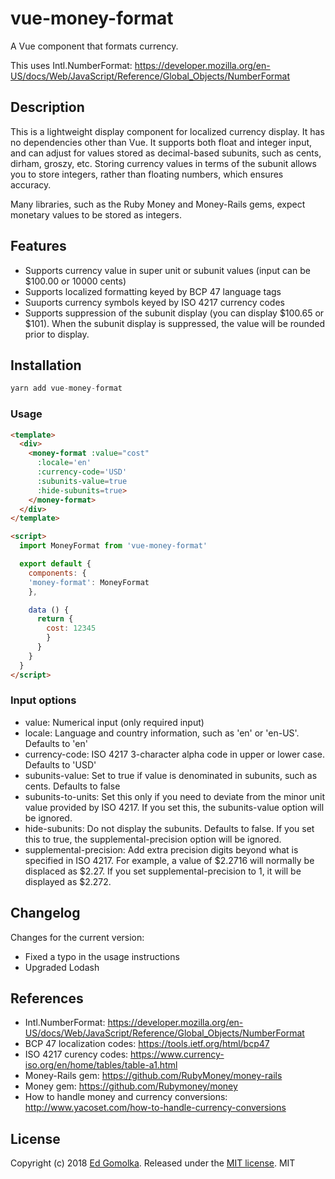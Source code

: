 # vue-money-format

A Vue component that formats currency.

This uses Intl.NumberFormat: 
https://developer.mozilla.org/en-US/docs/Web/JavaScript/Reference/Global_Objects/NumberFormat

## Description

This is a lightweight display component for localized currency display. It has no dependencies other than Vue. 
It supports both float and integer input, and can adjust for values stored as decimal-based subunits, such as cents, dirham, groszy, etc. 
Storing currency values in terms of the subunit allows you to store integers, rather than floating numbers, which ensures accuracy. 

Many libraries, such as the Ruby Money and Money-Rails gems, expect monetary values to be stored as integers.

## Features

- Supports currency value in super unit or subunit values (input can be $100.00 or 10000 cents)
- Supports localized formatting keyed by BCP 47 language tags
- Suuports currency symbols keyed by ISO 4217 currency codes
- Supports suppression of the subunit display (you can display $100.65 or $101). When the subunit display is suppressed, the value will be rounded prior to display.



## Installation

```js
yarn add vue-money-format
```

### Usage

```html
<template>
  <div>
    <money-format :value="cost" 
      :locale='en' 
      :currency-code='USD' 
      :subunits-value=true 
      :hide-subunits=true>
    </money-format>
  </div>
</template>

<script>
  import MoneyFormat from 'vue-money-format'

  export default {
    components: {
    'money-format': MoneyFormat
    },

    data () {
      return {
        cost: 12345
        }
      }
    }
  }
</script>
```

### Input options

- value: Numerical input (only required input)
- locale: Language and country information, such as 'en' or 'en-US'. Defaults to 'en'
- currency-code: ISO 4217 3-character alpha code in upper or lower case. Defaults to 'USD'
- subunits-value: Set to true if value is denominated in subunits, such as cents. Defaults to false
- subunits-to-units: Set this only if you need to deviate from the minor unit value provided by ISO 4217. If you set this, the subunits-value option will be ignored.
- hide-subunits: Do not display the subunits. Defaults to false. If you set this to true, the supplemental-precision option will be ignored.
- supplemental-precision: Add extra precision digits beyond what is specified in ISO 4217. For example, a value of $2.2716 will normally be displaced as $2.27. If you set supplemental-precision to 1, it will be displayed as $2.272.

## Changelog

Changes for the current version:

- Fixed a typo in the usage instructions
- Upgraded Lodash

## References

- Intl.NumberFormat: https://developer.mozilla.org/en-US/docs/Web/JavaScript/Reference/Global_Objects/NumberFormat
- BCP 47 localization codes: https://tools.ietf.org/html/bcp47
- ISO 4217 curency codes: https://www.currency-iso.org/en/home/tables/table-a1.html
- Money-Rails gem: https://github.com/RubyMoney/money-rails
- Money gem: https://github.com/Rubymoney/money
- How to handle money and currency conversions: http://www.yacoset.com/how-to-handle-currency-conversions

## License

Copyright (c) 2018 [Ed Gomolka](https://github.com/egomolka). Released under the [MIT license](https://github.com/egomolka/vue-money-format/blob/master/LICENSE).
MIT

